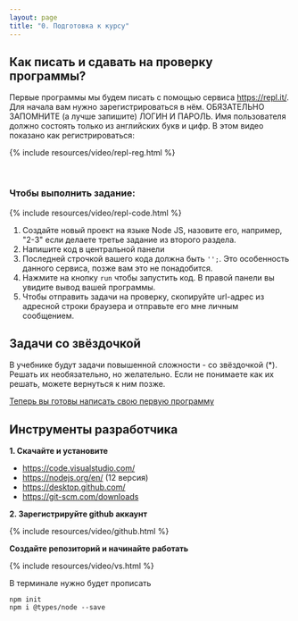 ```yaml
---
layout: page
title: "0. Подготовка к курсу"
---
```


## Как писать и сдавать на проверку программы?

Первые программы мы будем писать с помощью сервиса <a href="https://repl.it/" target="_blank">https://repl.it/</a>. Для начала вам нужно зарегистрироваться в нём. ОБЯЗАТЕЛЬНО ЗАПОМНИТЕ (а лучше запишите) ЛОГИН И ПАРОЛЬ. Имя пользователя должно состоять только из английских букв и цифр. В этом видео показано как регистрироваться:

{% include resources/video/repl-reg.html %}

<br>

### Чтобы выполнить задание:

{% include resources/video/repl-code.html %}

1. Создайте новый проект на языке Node JS, назовите его, например, "2-3" если делаете третье задание из второго раздела.
2. Напишите код в центральной панели
3. Последней строчкой вашего кода должна быть `'';`. Это особенность данного сервиса, позже вам это не понадобится.
4. Нажмите на кнопку `run` чтобы запустить код. В правой панели вы увидите вывод вашей программы.
5. Чтобы отправить задачи на проверку, скопируйте url-адрес из адресной строки браузера и отправьте его мне личным сообщением.

## Задачи со звёздочкой

В учебнике будут задачи повышенной сложности - со звёздочкой (\*). Решать их необязательно, но желательно. Если не понимаете как их решать, можете вернуться к ним позже.

[Теперь вы готовы написать свою первую программу](../pages/1.first-program)

## Инструменты разработчика

**1. Скачайте и установите**

- https://code.visualstudio.com/
- https://nodejs.org/en/ (12 версия)
- https://desktop.github.com/
- https://git-scm.com/downloads

**2. Зарегистрируйте github аккаунт**

{% include resources/video/github.html %}

**Создайте репозиторий и начинайте работать**

{% include resources/video/vs.html %}

В терминале нужно будет прописать

```
npm init
npm i @types/node --save
```
